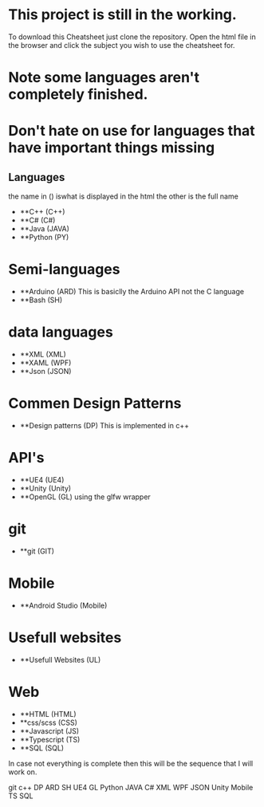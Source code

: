 

# This project is still in the working.

To download this Cheatsheet just clone the repository.
Open the html file in the browser and click the subject you wish to use the cheatsheet for.

# Note some languages aren't completely finished.
# Don't hate on use for languages that have important things missing


## Languages

the name in () iswhat is displayed in the html the other is the full name

- **C++ (C++)
- **C#   (C#)
- **Java (JAVA)
- **Python (PY)

# Semi-languages

- **Arduino (ARD) This is basiclly the Arduino API not the C language
- **Bash (SH)

# data languages
- **XML (XML)
- **XAML (WPF)
- **Json (JSON) 

# Commen Design Patterns
- **Design patterns (DP) This is implemented in c++

# API's
- **UE4 (UE4)
- **Unity (Unity)
- **OpenGL (GL) using the glfw wrapper

# git
- **git (GIT)

# Mobile
- **Android Studio (Mobile)

# Usefull websites
- **Usefull Websites (UL)

# Web
- **HTML (HTML)
- **css/scss (CSS)
- **Javascript (JS)
- **Typescript (TS)
- **SQL (SQL)


In case not everything is complete then this will be the sequence that I will work on.

git
c++
DP
ARD
SH
UE4
GL
Python
JAVA
C#
XML
WPF
JSON
Unity
Mobile
TS
SQL
